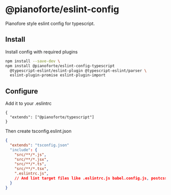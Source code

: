 # @pianoforte/eslint-config

Pianofore style eslint config for typescript.

## Install

Install config with required plugins

```sh
npm install --save-dev \
npm install @pianoforte/eslint-config-typescript
  @typescript-eslint/eslint-plugin @typescript-eslint/parser \
  eslint-plugin-promise eslint-plugin-import
```

## Configure

Add it to your .eslintrc

```.eslintrc
{
  "extends": ["@pianoforte/typescript"]
}
```

Then create tsconfig.eslint.json

```tsconfig.eslint.json
{
  "extends": "tsconfig.json"
  "include": {
    "src/**/*.js",
    "src/**/*.jsx",
    "src/**/*.ts",
    "src/**/*.tsx",
    ".eslintrc.js",
    // And lint target files like .eslintrc.js babel.config.js, postcss.js
  }
}
```
